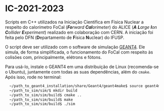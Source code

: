 # IC-2021-2023
Scripts em C++ utilizados na Iniciação Científica em Física Nuclear a respeito do calorímetro FoCal (***Fo**rward **Cal**orimeter*) do ALICE (***A** **L**arge **I**on **C**ollider **E**xperiment*) realizado em colaboração com CERN. A iniciação foi feita pelo DFN (**D**epartamento de **F**ísica **N**uclear) do IFUSP.

O script deve ser utilizado com o software de simulação [GEANT4](https://geant4.web.cern.ch). Ele simula, de forma simplificada, o funcionamento do FoCal com respeito às colisões com, principalmente, elétrons e fótons.

Para usá-lo, instale o GEANT4 em uma distribuição de Linux (recomenda-se o Ubuntu), juntamente com todas as suas dependências, além do ```cmake```. Após isso, rode no terminal:
```bash
  ~/path_to_geant4_installation/share/Geant4/geant4make$ source geant4make.sh
  ~/path_to_sim/sim/$ mkdir build
  ~/path_to_sim/sim/build$ cmake ..
  ~/path_to_sim/sim/build$ make
  ~/path_to_sim/sim/build$ ./sim
  ```
